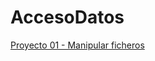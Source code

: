 # AccesoDatos

[Proyecto 01 - Manipular ficheros](https://github.com/oscarcillo/AccesoDatos/tree/master/src/P01_Manipular)
